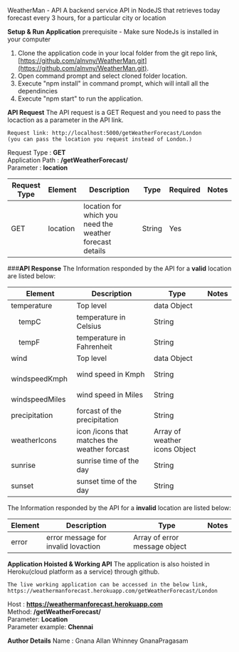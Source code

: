 WeatherMan - API
A backend service API in NodeJS that retrieves today forecast every 3 hours, for a particular city or location

**Setup & Run Application**
    prerequisite - Make sure NodeJs is installed in your computer
1. Clone the application code in your local folder from the git repo link,  [https://github.com/alnvny/WeatherMan.git](https://github.com/alnvny/WeatherMan.git).
2. Open command prompt and select cloned folder location.
3. Execute "npm install" in command prompt, which will intall all the dependincies  
4. Execute "npm start" to run the application.

**API Request**
The API request is a GET Request and you need to pass the locaction as a parameter in the API link.

    Request link: http://localhost:5000/getWeatherForecast/London
    (you can pass the location you request instead of London.)

Request Type : **GET**  
Application Path : **/getWeatherForecast/**  
Parameter : **location**

| Request Type |Element  | Description |Type |Required | Notes |
| --- | --- | --- | --- | --- |---|
| GET |location |location for which you need the weather forecast details| String | Yes||

###**API Response**
The Information responded by the API for a **valid** location are listed below:

| Element  | Description | Type | Notes |
| --- | --- | --- | --- |
|temperature |Top level | data Object||
|&nbsp; &nbsp; tempC |temperature in Celsius | String||
|&nbsp; &nbsp; tempF |temperature in Fahrenheit | String||
|wind |Top level | data Object||
|&nbsp; &nbsp; windspeedKmph |wind speed in Kmph | String||
|&nbsp; &nbsp; windspeedMiles |wind speed in Miles | String||
|precipitation | forcast of the precipitation | String||
|weatherIcons | icon /icons that matches the weather forcast | Array of weather icons Object||
|sunrise | sunrise time of the day  | String||
|sunset | sunset time of the day  | String||

The Information responded by the API for a **invalid** location are listed below:

| Element  | Description | Type | Notes |
| --- | --- | --- | --- |
|error | error message for invalid lovaction | Array of error message object||

**Application Hoisted & Working API**
The application is also hoisted in Heroku(cloud platform as a service) through github.

    The live working application can be accessed in the below link, 
    https://weathermanforecast.herokuapp.com/getWeatherForecast/London

Host : **https://weathermanforecast.herokuapp.com**  
Method: **/getWeatherForecast/**  
Parameter: **Location**  
Parameter example: **Chennai**

**Author Details**
Name : Gnana Allan Whinney GnanaPragasam





